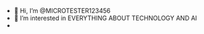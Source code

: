 - 👋 Hi, I’m @MICROTESTER123456
- 👀 I’m interested in EVERYTHING ABOUT TECHNOLOGY AND AI
- 



<!---
MICROTESTER123456/MICROTESTER123456 is a ✨ special ✨ repository because its `README.md` (this file) appears on your GitHub profile.
You can click the Preview link to take a look at your changes.
--->
